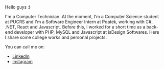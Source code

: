 Hello guys :) 

I'm a Computer Technician. 
At the moment, I'm a Computer Science student at PUCRS and I'm a Software Engineer Intern at Poatek, working with C#, .NET, React and Javascript. Before this, I worked for a short time as a back-end developer with PHP, MySQL and Javascript at isDesign Softwares. Here I share some college works and personal projects. 

You can call me on: 
* [LinkedIn](https://www.linkedin.com/in/morgana-weber-280295142/)
* [Instagram](https://www.instagram.com/_morganaweber_/)


